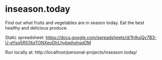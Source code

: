 # inseason.today
Find out what fruits and vegetables are in season today. Eat the best healthy and delicious produce.

Static spreadsheet: https://docs.google.com/spreadsheets/d/1h9uiQv7B3-U-eYsq5R51XqTONXeoDlrLhybwhohsqDM

Run locally at: http://localhost/personal-projects/inseason.today/